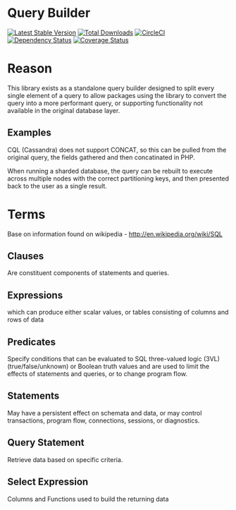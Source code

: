 Query Builder
===

[![Latest Stable Version](https://poser.pugx.org/packaged/querybuilder/version.png)](https://packagist.org/packages/packaged/querybuilder)
[![Total Downloads](https://poser.pugx.org/packaged/querybuilder/d/total.png)](https://packagist.org/packages/packaged/querybuilder)
[![CircleCI](https://circleci.com/gh/packaged/querybuilder.svg?style=shield)](https://circleci.com/gh/packaged/querybuilder)
[![Dependency Status](https://www.versioneye.com/php/packaged:querybuilder/badge.png)](https://www.versioneye.com/php/packaged:querybuilder)
[![Coverage Status](https://coveralls.io/repos/packaged/querybuilder/badge.png)](https://coveralls.io/r/packaged/querybuilder)

Reason
==
This library exists as a standalone query builder designed to split every single element of a query to allow packages using the library to convert the query into a more performant query, or supporting functionality not available in the original database layer.

Examples
---

CQL (Cassandra) does not support CONCAT, so this can be pulled from the original query, the fields gathered and then concatinated in PHP.

When running a sharded database, the query can be rebuilt to execute across multiple nodes with the correct partitioning keys, and then presented back to the user as a single result.

Terms
==

Base on information found on wikipedia - http://en.wikipedia.org/wiki/SQL

Clauses
---
Are constituent components of statements and queries.

Expressions
---
which can produce either scalar values, or tables consisting of columns and rows of data

Predicates
---
Specify conditions that can be evaluated to SQL three-valued logic (3VL) (true/false/unknown) or Boolean truth values and are used to limit the effects of statements and queries, or to change program flow.

Statements
---
May have a persistent effect on schemata and data, or may control transactions, program flow, connections, sessions, or diagnostics.

Query Statement
---
Retrieve data based on specific criteria.

Select Expression
---
Columns and Functions used to build the returning data
